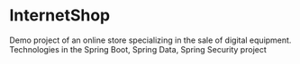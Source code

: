 # InternetShop
Demo project of an online store specializing in the sale of digital equipment.
Technologies in the Spring Boot, Spring Data, Spring Security project
